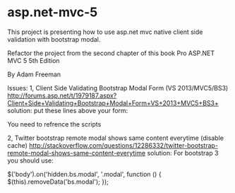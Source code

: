 asp.net-mvc-5
=============

This project is presenting how to use asp.net mvc native client side validation with bootstrap modal.

Refactor the project from the second chapter of this book
Pro ASP.NET MVC 5
5th Edition

By Adam Freeman


Issues:
1, Client Side Validating Bootstrap Modal Form (VS 2013/MVC5/BS3)
http://forums.asp.net/t/1979187.aspx?Client+Side+Validating+Bootstrap+Modal+Form+VS+2013+MVC5+BS3+
solution: 
put these lines above your form:

You need to refrence the scripts

<script src="@Url.Content("~/Scripts/jquery.validate.min.js")" type="text/javascript"></script>
<script src="@Url.Content("~/Scripts/jquery.validate.unobtrusive.min.js")" type="text/javascript"></script>

2, Twitter bootstrap remote modal shows same content everytime (disable cache)
http://stackoverflow.com/questions/12286332/twitter-bootstrap-remote-modal-shows-same-content-everytime
solution: 
For bootstrap 3 you should use:

$('body').on('hidden.bs.modal', '.modal', function () {
    $(this).removeData('bs.modal');
});



